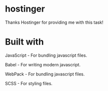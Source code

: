 # hostinger
 Thanks Hostinger for providing me with this task!
 
# Built with
JavaScript - For bundling javascript files.

Babel - For writing modern javascript.

WebPack - For bundling javascript files.

SCSS - For styling files.
